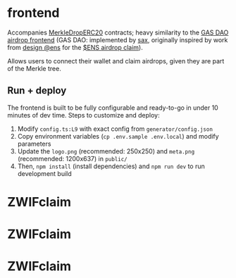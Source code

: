# frontend

Accompanies [MerkleDropERC20](https://github.com/Anish-Agnihotri/merkle-airdrop-starter/tree/master/contracts) contracts; heavy similarity to the [GAS DAO airdrop frontend](https://www.gasdao.org/) (GAS DAO: implemented by [sax](https://twitter.com/0xsaxophone), originally inspired by work from [design @ens](https://twitter.com/dzneth) for the [$ENS airdrop claim](https://claim.ens.domains/)).

Allows users to connect their wallet and claim airdrops, given they are part of the Merkle tree.

## Run + deploy

The frontend is built to be fully configurable and ready-to-go in under 10 minutes of dev time. Steps to customize and deploy:

1. Modify `config.ts:L9` with exact config from `generator/config.json`
2. Copy environment variables (`cp .env.sample .env.local`) and modify parameters
3. Update the `logo.png` (recommended: 250x250) and `meta.png` (recommended: 1200x637) in `public/`
4. Then, `npm install` (install dependencies) and `npm run dev` to run development build
# ZWIFclaim
# ZWIFclaim
# ZWIFclaim
